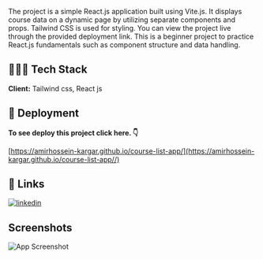 The project is a simple React.js application built using Vite.js. It displays course data on a dynamic page by utilizing separate components and props. Tailwind CSS is used for styling. You can view the project live through the provided deployment link. This is a beginner project to practice React.js fundamentals such as component structure and data handling.
## 🧑🏼‍💻 Tech Stack

**Client:** Tailwind css, React js


## 🚀 Deployment

**To see deploy this project click here. 👇**

[https://amirhossein-kargar.github.io/course-list-app/](https://amirhossein-kargar.github.io/course-list-app//)



## 🔗 Links
[![linkedin](https://img.shields.io/badge/linkedin-0A66C2?style=for-the-badge&logo=linkedin&logoColor=white)](https://www.linkedin.com/in/amirkargar/)

## Screenshots

![App Screenshot](https://i.postimg.cc/Njx0BQDn/amirhossein-kargar-github-io-course-list-app.png)


